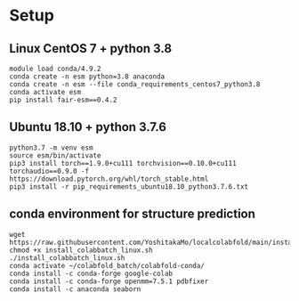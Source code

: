 # Setup 

## Linux CentOS 7 + python 3.8

```
module load conda/4.9.2
conda create -n esm python=3.8 anaconda
conda create -n esm --file conda_requirements_centos7_python3.8 
conda activate esm
pip install fair-esm==0.4.2
```

## Ubuntu 18.10 + python 3.7.6

```
python3.7 -m venv esm
source esm/bin/activate
pip3 install torch==1.9.0+cu111 torchvision==0.10.0+cu111 torchaudio==0.9.0 -f https://download.pytorch.org/whl/torch_stable.html
pip3 install -r pip_requirements_ubuntu18.10_python3.7.6.txt
```

## conda environment for structure prediction

```
wget https://raw.githubusercontent.com/YoshitakaMo/localcolabfold/main/install_colabbatch_linux.sh
chmod +x install_colabbatch_linux.sh
./install_colabbatch_linux.sh
conda activate ~/colabfold_batch/colabfold-conda/
conda install -c conda-forge google-colab
conda install -c conda-forge openmm=7.5.1 pdbfixer
conda install -c anaconda seaborn
```